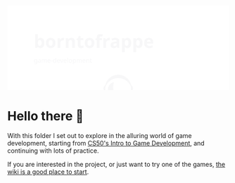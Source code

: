 ![github.com/borntofrappe/game-development](https://github.com/borntofrappe/game-development/blob/master/banner.svg)

# Hello there 👋

With this folder I set out to explore in the alluring world of game development, starting from [CS50's Intro to Game Development](https://www.youtube.com/playlist?list=PLWKjhJtqVAbluXJKKbCIb4xd7fcRkpzoz), and continuing with lots of practice.

If you are interested in the project, or just want to try one of the games, [the wiki is a good place to start](https://github.com/borntofrappe/game-development/wiki).
